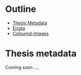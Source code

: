# Outline
 - [Thesis Metadata](#metadata)
 - [Errata](https://github.com/sureshHARDIYA/phd-resources/blob/master/thesis/errata.md)
 - [Coloured-Images](https://github.com/sureshHARDIYA/phd-resources/blob/master/thesis/images/README.md)

# Thesis metadata

Coming soon ....
